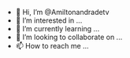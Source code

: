 - 👋 Hi, I’m @Amiltonandradetv
- 👀 I’m interested in ...
- 🌱 I’m currently learning ...
- 💞️ I’m looking to collaborate on ...
- 📫 How to reach me ...

<!---
Amiltonandradetv/Amiltonandradetv is a ✨ special ✨ repository because its `README.md` (this file) appears on your GitHub profile.
You can click the Preview link to take a look at your changes.
--->
